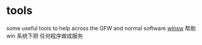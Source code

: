 # tools
some useful tools to help across the GFW and normal software
[winsw](/winsw) 帮助 win 系统下把 任何程序做成服务